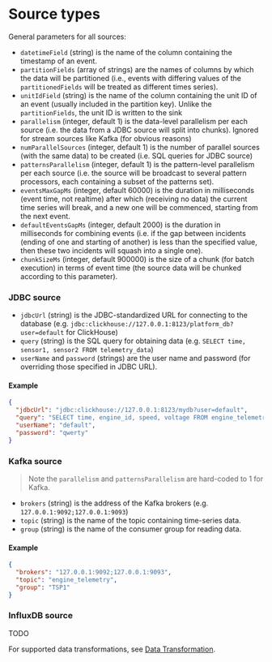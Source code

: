 # Source types

General parameters for all sources:

- `datetimeField` (string) is the name of the column containing the timestamp of an event.  
- `partitionFields` (array of strings) are the names of columns by which the data will be partitioned (i.e., events with differing values of the `partitionedFields` will be treated as different times series).
- `unitIdField` (string) is the name of the column containing the unit ID of an event (usually included in the partition key). Unlike the `partitionFields`, the unit ID is written to the sink
- `parallelism` (integer, default 1) is the data-level parallelism per each source (i.e. the data from a JDBC source will split into chunks). Ignored for stream sources like Kafka (for obvious reasons)
- `numParallelSources` (integer, default 1) is the number of parallel sources (with the same data) to be created (i.e. SQL queries for JDBC source) 
- `patternsParallelism` (integer, default 1) is the pattern-level parallelism per each source (i.e. the source will be broadcast to several pattern processors, each containing a subset of the patterns set).
- `eventsMaxGapMs` (integer, default 60000) is the duration in milliseconds (event time, not realtime) after which (receiving no data) the current time series will break, and a new one will be commenced, starting from the next event.
- `defaultEventsGapMs` (integer, default 2000) is the duration in milliseconds for combining events (i.e. if the gap between incidents (ending of one and starting of another) is less than the specified value, then these two incidents will squash into a single one).
- `chunkSizeMs` (integer, default 900000) is the size of a chunk (for batch execution) in terms of event time (the source data will be chunked according to this parameter).

### JDBC source
- `jdbcUrl` (string) is the JDBC-standardized URL for connecting to the database (e.g. `jdbc:clickhouse://127.0.0.1:8123/platform_db?user=default` for ClickHouse)
- `query` (string) is the SQL query for obtaining data (e.g. `SELECT time, sensor1, sensor2 FROM telemetry_data`)
- `userName` and `password` (strings) are the user name and password (for overriding those specified in JDBC URL).

#### Example
```json
{
  "jdbcUrl": "jdbc:clickhouse://127.0.0.1:8123/mydb?user=default",
  "query": "SELECT time, engine_id, speed, voltage FROM engine_telemetry",
  "userName": "default",
  "password": "qwerty"
}
```

### Kafka source
> Note the `parallelism` and `patternsParallelism` are hard-coded to 1 for Kafka.

- `brokers` (string) is the address of the Kafka brokers (e.g. `127.0.0.1:9092;127.0.0.1:9093`)
- `topic` (string) is the name of the topic containing time-series data.
- `group` (string) is the name of the consumer group for reading data.

#### Example
```json
{
  "brokers": "127.0.0.1:9092;127.0.0.1:9093",
  "topic": "engine_telemetry",
  "group": "TSP1"
}
```

### InfluxDB source 
TODO

For supported data transformations, see [Data Transformation](./data-transformation.md).
